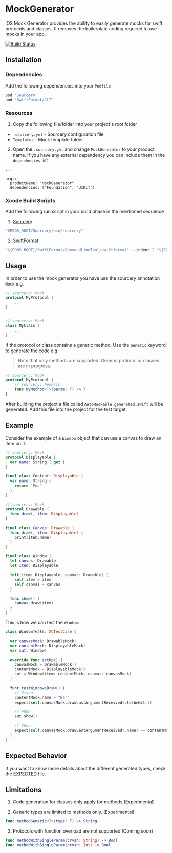 # MockGenerator 

iOS Mock Generator provides the ability to easily generate mocks for swift protocols and classes. It removes the boilerplate coding required to use mocks in your app.

[![Build Status](https://travis-ci.org/fssilva/MockGenerator.svg?branch=develop)](https://travis-ci.org/fssilva/MockGenerator)

## Installation

### Dependencies
Add the following dependencies into your `Podfile`

```ruby
pod 'Sourcery'
pod 'SwiftFormat/CLI'
```

### Resources
1. Copy the following file/folder into your project's root folder


* `.sourcery.yml` - Sourcery configuration file
* `Templates` - Mock template folder

2. Open the `.sourcery.yml` and change `MockGenerator` to your product name. If you have any external dependency you can include them in the `dependencies` list
```
...

args:
  productName: "MockGenerator"
  dependencies: ["Foundation", "UIKit"]
```

### Xcode Build Scripts
Add the following run script in your build phase in the mentioned sequence

1. [Sourcery](https://github.com/krzysztofzablocki/Sourcery)
```ruby
"$PODS_ROOT/Sourcery/bin/sourcery"
```

2. [SwiftFormat](https://github.com/nicklockwood/SwiftFormat)
```ruby
"${PODS_ROOT}/SwiftFormat/CommandLineTool/swiftformat" --indent 2 "${SRCROOT}/Tests/AutoMockable.generated.swift"
```

## Usage
In order to use the mock generator you have use the sourcery annotation `Mock` e.g.

```swift
// sourcery: Mock
protocol MyProtocol {
    ...
}


// sourcery: Mock
class MyClass {
    ...
}
```

If the protocol or class contains a generic method. Use the `Generic` keyword to generate the code e.g.

> Note that only methods are supported. Generic protocol or classes are in progress.

```swift
// sourcery: Mock
protocol MyProtocol {
    // sourcery: Generic
    func myMethod<T>(param: T) -> T
}
```

After building the project a file called  `AutoMockable.generated.swift` will be generated. Add this file into the project for the test target.

## Example
Consider the example of a `Window` object that can use a canvas to draw an item on it.

```swift
// sourcery: Mock
protocol Displayable {
  var name: String { get }
}

final class Content: Displayable {
  var name: String {
    return "Foo"
  }
}

// sourcery: Mock
protocol Drawable {
  func draw(_ item: Displayable)
}

final class Canvas: Drawable {
  func draw(_ item: Displayable) {
    print(item.name)
  }
}

final class Window {
  let canvas: Drawable
  let item: Displayable

  init(item: Displayable, canvas: Drawable) {
    self.item = item
    self.canvas = canvas
  }

  func show() {
    canvas.draw(item)
  }
}
```

This is how we can test the `Window`.

```swift
class WindowTests: XCTestCase {

  var canvasMock: DrawableMock!
  var contentMock: DisplayableMock!
  var sut: Window!

  override func setUp() {
    canvasMock = DrawableMock()
    contentMock = DisplayableMock()
    sut = Window(item: contentMock, canvas: canvasMock)
  }

  func testWindowsDraw() {
    // Given
    contentMock.name = "Bar"
    expect(self.canvasMock.drawLastArgumentReceived).to(beNil())

    // When
    sut.show()

    // Then
    expect(self.canvasMock.drawLastArgumentReceived?.name) == contentMock.name
  }
}
```

## Expected Behavior

If you want to know more details about the different generated types, check the [EXPECTED](EXPECTED.md) file.

## Limitations

1. Code generation for classes only apply for methods (Experimental)

2. Generic types are limited to methods only. (Experimental)
```swift
func methodGeneric<T>(type: T) -> String
```

3. Protocols with function overload are not supported (Coming soon)
```swift
func methodWithSingleParam(crvsh: String) -> Bool
func methodWithSingleParam(crvsh: Int) -> Bool
```